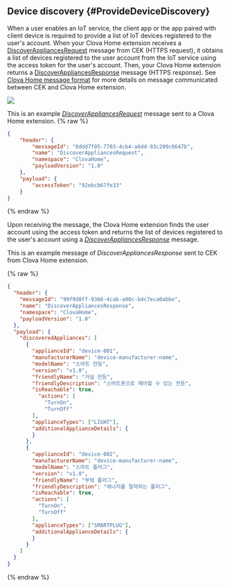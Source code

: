 ## Device discovery {#ProvideDeviceDiscovery}

When a user enables an IoT service, the client app or the app paired with client device is required to provide a list of IoT devices registered to the user's account. When your Clova Home extension receives a [DiscoverAppliancesRequest](/CEK/References/Clova_Home_API.md#DiscoverAppliancesRequest) message from CEK (HTTPS request), it obtains a list of devices registered to the user account from the IoT service using the access token for the user's account. Then, your Clova Home extension returns a [DiscoverAppliancesResponse](/CEK/References/Clova_Home_API.md#DiscoverAppliancesResponse) message (HTTPS response). See [Clova Home message format](/CEK/References/Clova_Home_Extension_Message_Format.md) for more details on message communicated between CEK and Clova Home extension.

![](/CEK/Resources/Images/CEK_Clova_Home_Extension_Sequence_Diagram.png)

This is an example *[DiscoverAppliancesRequest](/CEK/References/Clova_Home_API.md#DiscoverAppliancesRequest)* message sent to a Clova Home extension.
{% raw %}
```json
{
    "header": {
        "messageId": "8ddd7f05-7703-4cb4-a6dd-93c209c6647b",
        "name": "DiscoverAppliancesRequest",
        "namespace": "ClovaHome",
        "payloadVersion": "1.0"
    },
    "payload": {
        "accessToken": "92ebcb67fe33"
    }
}
```
{% endraw %}

Upon receiving the message, the Clova Home extension finds the user account using the access token and returns the list of devices registered to the user's account using a *[DiscoverAppliancesResponse](/CEK/References/Clova_Home_API.md#DiscoverAppliancesResponse)* message.

This is an example message of *DiscoverAppliancesResponse* sent to CEK from Clova Home extension.

{% raw %}
```json
{
  "header": {
    "messageId": "99f9d8ff-9366-4cab-a90c-b4c7eca0abbe",
    "name": "DiscoverAppliancesResponse",
    "namespace": "ClovaHome",
    "payloadVersion": "1.0"
  },
  "payload": {
    "discoveredAppliances": [
      {
        "applianceId": "device-001",
        "manufacturerName": "device-manufacturer-name",
        "modelName": "스마트 전등",
        "version": "v1.0",
        "friendlyName": "거실 전등",
        "friendlyDescription": "스마트폰으로 제어할 수 있는 전등",
        "isReachable": true,
          "actions": [
            "TurnOn",
            "TurnOff"
        ],
        "applianceTypes": ["LIGHT"],
        "additionalApplianceDetails": {
        }
      },
      {
        "applianceId": "device-002",
        "manufacturerName": "device-manufacturer-name",
        "modelName": "스마트 플러그",
        "version": "v1.0",
        "friendlyName": "부엌 플러그",
        "friendlyDescription": "에너지를 절약하는 플러그",
        "isReachable": true,
        "actions": [
          "TurnOn",
          "TurnOff"
        ],
        "applianceTypes": ["SMARTPLUG"],
        "additionalApplianceDetails": {
        }
      }
    ]
  }
}
```
{% endraw %}